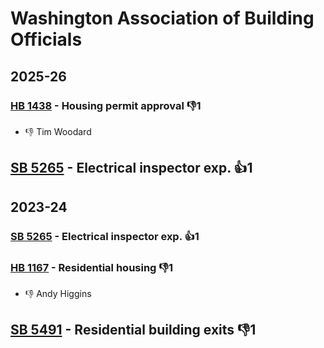 # Washington Association of Building Officials
## 2025-26

### [HB 1438](/bill/2025-26/hb/1438/) - Housing permit approval  👎1 
* 👎 Tim Woodard

## [SB 5265](/bill/2025-26/sb/5265/) - Electrical inspector exp. 👍1  

## 2023-24

### [SB 5265](/bill/2023-24/sb/5265/) - Electrical inspector exp. 👍1  

### [HB 1167](/bill/2023-24/hb/1167/) - Residential housing  👎1 
* 👎 Andy Higgins

## [SB 5491](/bill/2023-24/sb/5491/) - Residential building exits  👎1 
